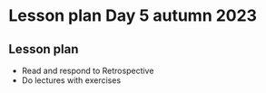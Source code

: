# Lesson plan Day 5 autumn 2023

## Lesson plan

* Read and respond to Retrospective
* Do lectures with exercises
